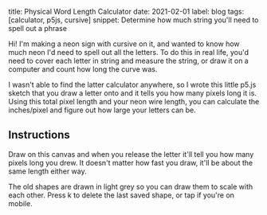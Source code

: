 title: Physical Word Length Calculator 
date: 2021-02-01
label: blog
tags: [calculator, p5js, cursive]
snippet: Determine how much string you'll need to spell out a phrase

Hi! I'm making a neon sign with cursive on it, and wanted to know how much neon I'd need to spell out all the letters. To do this in real life, you'd need to cover each letter in string and measure the string, or draw it on a computer and count how long the curve was. 

I wasn't able to find the latter calculator anywhere, so I wrote this little p5.js sketch that you draw a letter onto and it tells you how many pixels long it is. Using this total pixel length and your neon wire length, you can calculate the inches/pixel and figure out how large your letters can be. 

## Instructions
Draw on this canvas and when you release the letter it'll tell you how many pixels long you drew. It doesn't matter how fast you draw, it'll be about the same length either way.

The old shapes are drawn in light grey so you can draw them to scale with each other. Press k to delete the last saved shape, or tap if you're on mobile.

<div id="sketch-holder">
</div>

<script src=https://cdn.jsdelivr.net/npm/p5@1.2.0/lib/p5.js></script>

<script type="text/javascript">
	var drawPt = [];
	var drawPtHistory = [];
	var dragged = false;
	var totalDist = 0;

	function setup() {
	  canvas = createCanvas(640, 360);
	  canvas.parent('sketch-holder');

	  textAlign(CENTER, CENTER);
	}

	function draw() {
	  background(255);
	  fill(0);
	  text("Press z or tap to erase the last shape", width/2, 40);

	  if (drawPt.length == 0){
	      text("Total length: " + nf(totalDist,0,2) + " pixels", width/2, 20);
	  } else {
	      stroke(0);
	      for (let i = 0; i < drawPt.length-1; i++){
	          line(drawPt[i][0], drawPt[i][1], drawPt[i+1][0], drawPt[i+1][1]);
	      }
	  }
	  
	  for (let i = 0; i < drawPtHistory.length; i++){
	      stroke(200);

	      let mhm = drawPtHistory[i];
	      //prletln("mhm len", mhm.createCanvas());
	      for (let j = 0; j < mhm.length-1; j++){
	          line(mhm[j][0], mhm[j][1], mhm[j+1][0], mhm[j+1][1]);
	      }
	  }
	}

	function keyPressed(){
	    if (key == 'z'){
	        drawPtHistory = drawPtHistory.slice(0,drawPtHistory.length-1)
	    }
	}

	function mouseDragged(){
	    drawPt.push([mouseX, mouseY]);
	}

	function mouseReleased(){
	    totalDist = 0;
	    for (let i = 0; i < drawPt.length-1; i++){
	        totalDist += dist(drawPt[i][0], drawPt[i][1],
	                          drawPt[i+1][0], drawPt[i+1][1]);
	    }

	    if (totalDist < 10){ // Remove on tap for mobile users
			drawPtHistory = drawPtHistory.slice(0,drawPtHistory.length-1)
	    } else{
	    	console.log("Total dist: " + totalDist);
		    drawPtHistory.push(drawPt);
		    drawPt = [];
	    }
	}

</script>

